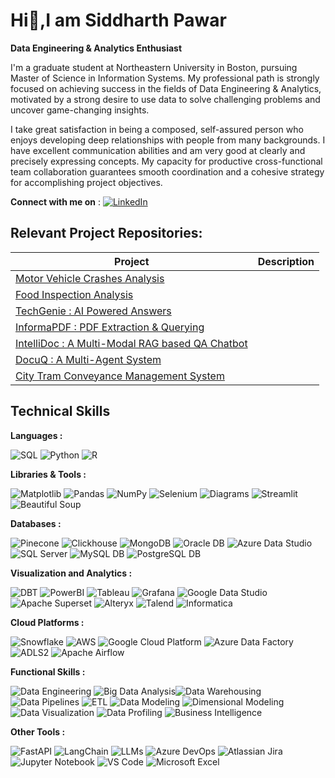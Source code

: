 # Hi👋,I am Siddharth Pawar
**Data Engineering & Analytics Enthusiast**


I'm a graduate student at Northeastern University in Boston, pursuing Master of Science in Information Systems. My professional path is strongly focused on achieving success in the fields of Data Engineering & Analytics, motivated by a strong desire to use data to solve challenging problems and uncover game-changing insights.

I take great satisfaction in being a composed, self-assured person who enjoys developing deep relationships with people from many backgrounds. I have excellent communication abilities and am very good at clearly and precisely expressing concepts. My capacity for productive cross-functional team collaboration guarantees smooth coordination and a cohesive strategy for accomplishing project objectives.

**Connect with me on** : [![LinkedIn](https://img.shields.io/badge/LinkedIn-0077B5?style=for-the-badge&logo=linkedin&logoColor=white)](https://www.linkedin.com/in/siddharth-dattaram-pawar/)

## Relevant Project Repositories:

| Project                                                                 | Description |
|-------------------------------------------------------------------------|-------------|
| [Motor Vehicle Crashes Analysis](https://github.com/Siddharth-Dattaram-Pawar/Motor_Vehicle_Crashes_Analysis) |             |
| [Food Inspection Analysis](https://github.com/Siddharth-Dattaram-Pawar/Food_Inspection_Analysis)               |             |
| [TechGenie : AI Powered Answers](https://github.com/Siddharth-Dattaram-Pawar/TechGenie_AI_Powered_Answers)      |             |
| [InformaPDF : PDF Extraction & Querying](https://github.com/Siddharth-Dattaram-Pawar/InformaPDF-PDF_Extraction_And_Querying) |             |
| [IntelliDoc : A Multi-Modal RAG based QA Chatbot](https://github.com/Siddharth-Dattaram-Pawar/IntelliDoc-A_MultiModal_RAG_based_QA_Chatbot) |             |
| [DocuQ : A Multi-Agent System](https://github.com/Siddharth-Dattaram-Pawar/DocuQ-A_Multi_Agent_System)           |             |
| [City Tram Conveyance Management System](https://github.com/Siddharth-Dattaram-Pawar/City_Tram_Conveyance_Management_System) |             |


## Technical Skills

**Languages :**

![SQL](https://img.shields.io/badge/SQL-4479A1?style=for-the-badge&logo=sql&logoColor=white) ![Python](https://img.shields.io/badge/Python-3776AB?style=for-the-badge&logo=python&logoColor=white) ![R](https://img.shields.io/badge/R-276DC3?style=for-the-badge&logo=r&logoColor=white)

**Libraries & Tools :**

![Matplotlib](https://img.shields.io/badge/Matplotlib-0077B5?style=for-the-badge&logo=python&logoColor=white) ![Pandas](https://img.shields.io/badge/Pandas-150458?style=for-the-badge&logo=pandas&logoColor=white) ![NumPy](https://img.shields.io/badge/NumPy-013243?style=for-the-badge&logo=numpy&logoColor=white) ![Selenium](https://img.shields.io/badge/Selenium-43B02A?style=for-the-badge&logo=selenium&logoColor=white) ![Diagrams](https://img.shields.io/badge/Diagrams-000000?style=for-the-badge&logo=diagrams&logoColor=white) ![Streamlit](https://img.shields.io/badge/Streamlit-FF4B4B?style=for-the-badge&logo=streamlit&logoColor=white) ![Beautiful Soup](https://img.shields.io/badge/Beautiful%20Soup-DA5B38?style=for-the-badge&logo=python&logoColor=white)

**Databases :**

![Pinecone](https://img.shields.io/badge/Pinecone-5D3FD3?style=for-the-badge&logo=pinecone&logoColor=white) ![Clickhouse](https://img.shields.io/badge/ClickHouse-000000?style=for-the-badge&logo=clickhouse&logoColor=white) ![MongoDB](https://img.shields.io/badge/MongoDB-47A248?style=for-the-badge&logo=mongodb&logoColor=white) ![Oracle DB](https://img.shields.io/badge/Oracle%20DB-F80000?style=for-the-badge&logo=oracle&logoColor=white) ![Azure Data Studio](https://img.shields.io/badge/Azure%20Data%20Studio-2D7BFF?style=for-the-badge&logo=microsoft-azure&logoColor=white) ![SQL Server](https://img.shields.io/badge/SQL%20Server-CC2927?style=for-the-badge&logo=microsoft-sql-server&logoColor=white) ![MySQL DB](https://img.shields.io/badge/MySQL%20DB-4479A1?style=for-the-badge&logo=mysql&logoColor=white) ![PostgreSQL DB](https://img.shields.io/badge/PostgreSQL%20DB-336791?style=for-the-badge&logo=postgresql&logoColor=white)

**Visualization and Analytics :**

![DBT](https://img.shields.io/badge/DBT-FF6347?style=for-the-badge&logo=dbt&logoColor=white) ![PowerBI](https://img.shields.io/badge/PowerBI-F2C811?style=for-the-badge&logo=powerbi&logoColor=white) ![Tableau](https://img.shields.io/badge/Tableau-E97627?style=for-the-badge&logo=tableau&logoColor=white) ![Grafana](https://img.shields.io/badge/Grafana-F46800?style=for-the-badge&logo=grafana&logoColor=white) ![Google Data Studio](https://img.shields.io/badge/Google%20Data%20Studio-1C73E8?style=for-the-badge&logo=googledatastudio&logoColor=white) ![Apache Superset](https://img.shields.io/badge/Apache%20Superset-292E3D?style=for-the-badge&logo=apache-superset&logoColor=white) ![Alteryx](https://img.shields.io/badge/Alteryx-00B5E2?style=for-the-badge&logo=alteryx&logoColor=white) ![Talend](https://img.shields.io/badge/Talend-FF5025?style=for-the-badge&logo=talend&logoColor=white) ![Informatica](https://img.shields.io/badge/Informatica-68A3C8?style=for-the-badge&logo=informatica&logoColor=white)

**Cloud Platforms :**

![Snowflake](https://img.shields.io/badge/Snowflake-00A3E0?style=for-the-badge&logo=snowflake&logoColor=white) ![AWS](https://img.shields.io/badge/AWS-232F3E?style=for-the-badge&logo=amazonaws&logoColor=white) ![Google Cloud Platform](https://img.shields.io/badge/GCP-4285F4?style=for-the-badge&logo=googlecloud&logoColor=white) ![Azure Data Factory](https://img.shields.io/badge/Azure%20Data%20Factory-FF1C1C?style=for-the-badge&logo=microsoft-azure-data-factory&logoColor=white) ![ADLS2](https://img.shields.io/badge/Azure%20Data%20Lake%20Storage-003B49?style=for-the-badge&logo=microsoft-azure&logoColor=white) ![Apache Airflow](https://img.shields.io/badge/Apache%20Airflow-017B75?style=for-the-badge&logo=apache-airflow&logoColor=white)

**Functional Skills :**

![Data Engineering](https://img.shields.io/badge/Data%20Engineering-0099FF?style=for-the-badge) ![Big Data Analysis](https://img.shields.io/badge/Big%20Data%20Analysis-6C0082?style=for-the-badge)![Data Warehousing](https://img.shields.io/badge/Data%20Warehousing-003366?style=for-the-badge) ![Data Pipelines](https://img.shields.io/badge/Data%20Pipelines-FFD700?style=for-the-badge) ![ETL](https://img.shields.io/badge/ETL-FF8800?style=for-the-badge) ![Data Modeling](https://img.shields.io/badge/Data%20Modeling-00BFAE?style=for-the-badge) ![Dimensional Modeling](https://img.shields.io/badge/Dimensional%20Modeling-1D8E6A?style=for-the-badge) ![Data Visualization](https://img.shields.io/badge/Data%20Visualization-56A9E4?style=for-the-badge) ![Data Profiling](https://img.shields.io/badge/Data%20Profiling-6200EA?style=for-the-badge) ![Business Intelligence](https://img.shields.io/badge/Business%20Intelligence-00C8E8?style=for-the-badge)

**Other Tools :**

![FastAPI](https://img.shields.io/badge/FastAPI-009688?style=for-the-badge&logo=fastapi&logoColor=white) ![LangChain](https://img.shields.io/badge/LangChain-2C80B3?style=for-the-badge&logo=python&logoColor=white) ![LLMs](https://img.shields.io/badge/LLMs-4C4C9A?style=for-the-badge) ![Azure DevOps](https://img.shields.io/badge/Azure%20DevOps-0078D4?style=for-the-badge&logo=azuredevops&logoColor=white) ![Atlassian Jira](https://img.shields.io/badge/Atlassian%20Jira-0052CC?style=for-the-badge&logo=jira&logoColor=white) ![Jupyter Notebook](https://img.shields.io/badge/Jupyter%20Notebook-F37626?style=for-the-badge&logo=jupyter&logoColor=white) ![VS Code](https://img.shields.io/badge/VS%20Code-007ACC?style=for-the-badge&logo=visualstudiocode&logoColor=white) ![Microsoft Excel](https://img.shields.io/badge/Microsoft%20Excel-217346?style=for-the-badge&logo=microsoft-excel&logoColor=white)
